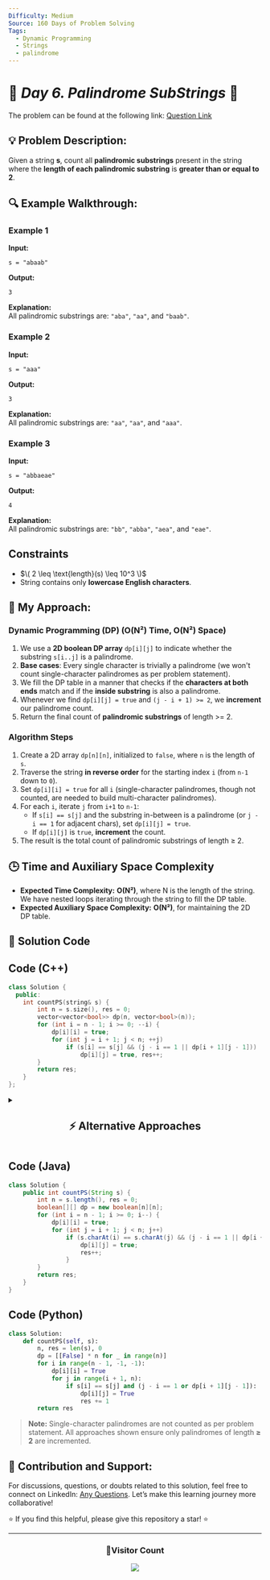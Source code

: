 ```yaml
---
Difficulty: Medium
Source: 160 Days of Problem Solving
Tags:
  - Dynamic Programming
  - Strings
  - palindrome
---
```


# 🚀 _Day 6. Palindrome SubStrings_ 🧠

The problem can be found at the following link: [Question Link](https://www.geeksforgeeks.org/problems/count-palindrome-sub-strings-of-a-string0652/1)

## 💡 **Problem Description:**

Given a string **s**, count all **palindromic substrings** present in the string where the **length of each palindromic substring** is **greater than or equal to 2**.

## 🔍 **Example Walkthrough:**

### **Example 1**

**Input:**

```
s = "abaab"
```

**Output:**

```
3
```

**Explanation:**  
All palindromic substrings are: `"aba"`, `"aa"`, and `"baab"`.

### **Example 2**

**Input:**

```
s = "aaa"
```

**Output:**

```
3
```

**Explanation:**  
All palindromic substrings are: `"aa"`, `"aa"`, and `"aaa"`.

### **Example 3**

**Input:**

```
s = "abbaeae"
```

**Output:**

```
4
```

**Explanation:**  
All palindromic substrings are: `"bb"`, `"abba"`, `"aea"`, and `"eae"`.

## **Constraints**

- $\( 2 \leq \text{length}(s) \leq 10^3 \)$
- String contains only **lowercase English characters**.

## 🎯 **My Approach:**

### **Dynamic Programming (DP) (O(N²) Time, O(N²) Space)**

1. We use a **2D boolean DP array** `dp[i][j]` to indicate whether the substring `s[i..j]` is a palindrome.
2. **Base cases**: Every single character is trivially a palindrome (we won't count single-character palindromes as per problem statement).
3. We fill the DP table in a manner that checks if the **characters at both ends** match and if the **inside substring** is also a palindrome.
4. Whenever we find `dp[i][j] = true` and `(j - i + 1) >= 2`, we **increment** our palindrome count.
5. Return the final count of **palindromic substrings** of length >= 2.

### **Algorithm Steps**

1. Create a 2D array `dp[n][n]`, initialized to `false`, where `n` is the length of `s`.
2. Traverse the string **in reverse order** for the starting index `i` (from `n-1` down to `0`).
3. Set `dp[i][i] = true` for all `i` (single-character palindromes, though not counted, are needed to build multi-character palindromes).
4. For each `i`, iterate `j` from `i+1` to `n-1`:
   - If `s[i] == s[j]` and the substring in-between is a palindrome (or `j - i == 1` for adjacent chars), set `dp[i][j] = true`.
   - If `dp[i][j]` is `true`, **increment** the count.
5. The result is the total count of palindromic substrings of length ≥ 2.

## 🕒 **Time and Auxiliary Space Complexity**

- **Expected Time Complexity:** **O(N²)**, where N is the length of the string. We have nested loops iterating through the string to fill the DP table.
- **Expected Auxiliary Space Complexity:** **O(N²)**, for maintaining the 2D DP table.

## 📝 **Solution Code**

## **Code (C++)**

```cpp
class Solution {
  public:
    int countPS(string& s) {
        int n = s.size(), res = 0;
        vector<vector<bool>> dp(n, vector<bool>(n));
        for (int i = n - 1; i >= 0; --i) {
            dp[i][i] = true;
            for (int j = i + 1; j < n; ++j)
                if (s[i] == s[j] && (j - i == 1 || dp[i + 1][j - 1]))
                    dp[i][j] = true, res++;
        }
        return res;
    }
};
```

<details>
  <summary><h2 align="center">⚡ Alternative Approaches</h2></summary>

## **1️⃣ Expand Around Center (O(N²) Time, O(1) Space)**

**Idea:**

- Treat each index (and index gap) as a potential palindrome center.
- Expand outward while the characters match.
- Count palindromic substrings of length ≥ 2.

```cpp
class Solution {
public:
    int countPS(string& s) {
        int n = s.size(), res = 0;
        for (int i = 0; i < n; ++i) {
            for (int l = i, r = i; l >= 0 && r < n && s[l] == s[r]; --l, ++r) res++;
            for (int l = i, r = i + 1; l >= 0 && r < n && s[l] == s[r]; --l, ++r) res++;
        }
        return res - n;
    }
};
```

🔹 **No extra space needed**  
🔹 **Simple to implement**

## **Code (Java)**

```java
class Solution {
    public int countPS(String s) {
        int n = s.length(), res = 0;
        for (int i = 0; i < n; i++) {
            for (int l = i, r = i; l >= 0 && r < n && s.charAt(l) == s.charAt(r); l--, r++) res++;
            for (int l = i, r = i + 1; l >= 0 && r < n && s.charAt(l) == s.charAt(r); l--, r++) res++;
        }
        return res - n;
    }
}
```

## **Code (Python)**

```python
class Solution:
    def countPS(self, s):
        n, res = len(s), 0
        for i in range(n):
            l, r = i, i
            while l >= 0 and r < n and s[l] == s[r]: res += 1; l -= 1; r += 1
            l, r = i, i + 1
            while l >= 0 and r < n and s[l] == s[r]: res += 1; l -= 1; r += 1
        return res - n
```

## **2️⃣ Manacher’s Algorithm (O(N) Time, O(N) Space)**

**Idea:**

- Transform string into a format with separators (e.g., `#a#b#a#b#`).
- Use Manacher’s algorithm to find palindromes in `O(N)`.
- Count palindromes of length ≥ 2 from the computed radius array.

```cpp
class Solution {
public:
    int countPS(string s) {
        string t = "#";
        for (char c : s) t += c + string("#");
        int n = t.size(), res = 0;
        vector<int> p(n, 0);
        int c = 0, r = 0;

        for (int i = 1; i < n - 1; i++) {
            int mirr = 2 * c - i;
            if (i < r) p[i] = min(r - i, p[mirr]);

            while (i + p[i] + 1 < n && i - p[i] - 1 >= 0 && t[i + p[i] + 1] == t[i - p[i] - 1])
                p[i]++;

            if (i + p[i] > r) {
                c = i;
                r = i + p[i];
            }

            res += (p[i] / 2);
        }

        return res;
    }
};
```

🔹 **Fastest for large `N`**  
🔹 **Trickier to implement**

## **📊 Comparison of Approaches**

| **Approach**                 | ⏱️ **Time Complexity** | 🗂️ **Space Complexity** | ✅ **Pros**                           | ⚠️ **Cons**               |
| ---------------------------- | ---------------------- | ----------------------- | ------------------------------------- | ------------------------- |
| **Dynamic Programming (DP)** | 🟡 O(N²)               | 🟡 O(N²)                | Reliable and efficient for mid-size N | Requires 2D DP table      |
| **Expand Around Center**     | 🟡 O(N²)               | 🟢 O(1)                 | Simple and space-efficient            | Slower for very large `N` |
| **Manacher’s Algorithm**     | 🟢 O(N)                | 🟡 O(N)                 | Fastest for `N > 10⁵`                 | Complex to implement      |

## 💡 **Best Choice?**

- ✅ **For simplicity:** Use **Expand Around Center**.
- ✅ **For optimal runtime on large inputs:** Use **Manacher’s Algorithm**.
- ✅ **For learning DP concepts:** Use the **Dynamic Programming** approach.

</details>

## **Code (Java)**

```java
class Solution {
    public int countPS(String s) {
        int n = s.length(), res = 0;
        boolean[][] dp = new boolean[n][n];
        for (int i = n - 1; i >= 0; i--) {
            dp[i][i] = true;
            for (int j = i + 1; j < n; j++)
                if (s.charAt(i) == s.charAt(j) && (j - i == 1 || dp[i + 1][j - 1])) {
                    dp[i][j] = true;
                    res++;
                }
        }
        return res;
    }
}
```

## **Code (Python)**

```python
class Solution:
    def countPS(self, s):
        n, res = len(s), 0
        dp = [[False] * n for _ in range(n)]
        for i in range(n - 1, -1, -1):
            dp[i][i] = True
            for j in range(i + 1, n):
                if s[i] == s[j] and (j - i == 1 or dp[i + 1][j - 1]):
                    dp[i][j] = True
                    res += 1
        return res
```

> **Note:** Single-character palindromes are not counted as per problem statement. All approaches shown ensure only palindromes of length **≥ 2** are incremented.

## 🎯 **Contribution and Support:**

For discussions, questions, or doubts related to this solution, feel free to connect on LinkedIn: [Any Questions](https://www.linkedin.com/in/patel-hetkumar-sandipbhai-8b110525a/). Let’s make this learning journey more collaborative!

⭐ If you find this helpful, please give this repository a star! ⭐

---

<div align="center">
  <h3><b>📍Visitor Count</b></h3>
</div>

<p align="center">
  <img src="https://visitor-badge.laobi.icu/badge?page_id=Hunterdii.GeeksforGeeks-POTD" />
</p>
